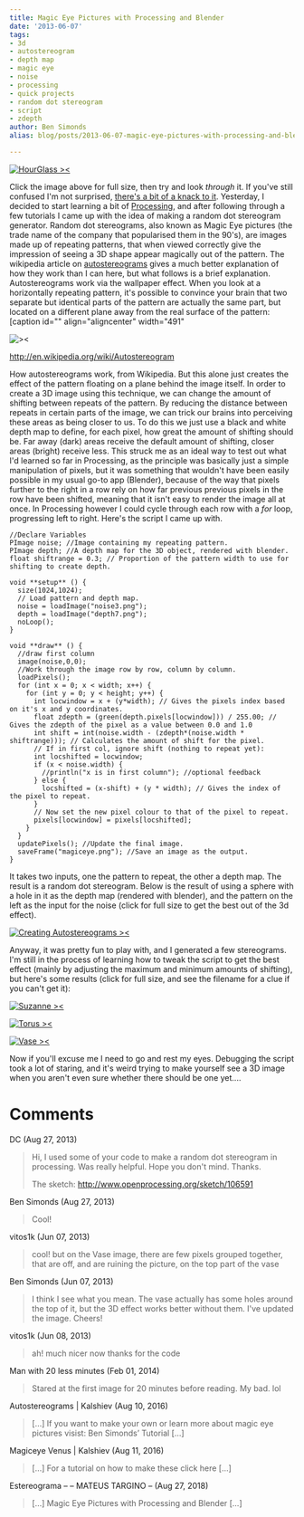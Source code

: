 ```yaml
---
title: Magic Eye Pictures with Processing and Blender
date: '2013-06-07'
tags:
- 3d
- autostereogram
- depth map
- magic eye
- noise
- processing
- quick projects
- random dot stereogram
- script
- zdepth
author: Ben Simonds
alias: blog/posts/2013-06-07-magic-eye-pictures-with-processing-and-blender

---
```


[![HourGlass ><](/images/old/hourglass.png?w=950)](/images/old/hourglass.png)


Click the image above for full size, then try and look _through_ it. If you've still confused I'm not surprised, [there's a bit of a knack to it](http://en.wikipedia.org/wiki/Autostereogram#Viewing_techniques). Yesterday, I decided to start learning a bit of [Processing](http://www.processing.org/), and after following through a few tutorials I came up with the idea of making a random dot stereogram generator. Random dot stereograms, also known as Magic Eye pictures (the trade name of the company that popularised them in the 90's), are images made up of repeating patterns, that when viewed correctly give the impression of seeing a 3D shape appear magically out of the pattern. The wikipedia article on [autostereograms](http://en.wikipedia.org/wiki/Autostereogram) gives a much better explanation of how they work than I can here, but what follows is a brief explanation. Autostereograms work via the wallpaper effect. When you look at a horizontally repeating pattern, it's possible to convince your brain that two separate but identical parts of the pattern are actually the same part, but located on a different plane away from the real surface of the pattern: [caption id="" align="aligncenter" width="491"

![ ><](http://upload.wikimedia.org/wikipedia/commons/thumb/3/30/Stereogram_Tut_Eye_Trick.png/491px-Stereogram_Tut_Eye_Trick.png)

http://en.wikipedia.org/wiki/Autostereogram

How autostereograms work, from Wikipedia. But this alone just creates the effect of the pattern floating on a plane behind the image itself. In order to create a 3D image using this technique, we can change the amount of shifting between repeats of the pattern. By reducing the distance between repeats in certain parts of the image, we can trick our brains into perceiving these areas as being closer to us. To do this we just use a black and white depth map to define, for each pixel, how great the amount of shifting should be. Far away (dark) areas receive the default amount of shifting, closer areas (bright) receive less. This struck me as an ideal way to test out what I'd learned so far in Processing, as the principle was basically just a simple manipulation of pixels, but it was something that wouldn't have been easily possible in my usual go-to app (Blender), because of the way that pixels further to the right in a row rely on how far previous previous pixels in the row have been shifted, meaning that it isn't easy to render the image all at once. In Processing however I could cycle through each row with a _for_ loop, progressing left to right. Here's the script I came up with. 
    
    
    //Declare Variables
    PImage noise; //Image containing my repeating pattern.
    PImage depth; //A depth map for the 3D object, rendered with blender.
    float shiftrange = 0.3; // Proportion of the pattern width to use for shifting to create depth.
    
    void **setup** () {
      size(1024,1024);
      // Load pattern and depth map.
      noise = loadImage("noise3.png");
      depth = loadImage("depth7.png");
      noLoop();
    }
    
    void **draw** () {
      //draw first column
      image(noise,0,0);
      //Work through the image row by row, column by column.
      loadPixels();
      for (int x = 0; x < width; x++) {
        for (int y = 0; y < height; y++) {
          int locwindow = x + (y*width); // Gives the pixels index based on it's x and y coordinates.
          float zdepth = (green(depth.pixels[locwindow])) / 255.00; // Gives the zdepth of the pixel as a value between 0.0 and 1.0
          int shift = int(noise.width - (zdepth*(noise.width * shiftrange))); // Calculates the amount of shift for the pixel.
          // If in first col, ignore shift (nothing to repeat yet):
          int locshifted = locwindow;
          if (x < noise.width) {
            //println("x is in first column"); //optional feedback
          } else {
            locshifted = (x-shift) + (y * width); // Gives the index of the pixel to repeat.
          }
          // Now set the new pixel colour to that of the pixel to repeat.
          pixels[locwindow] = pixels[locshifted];
        }
      }
      updatePixels(); //Update the final image.
      saveFrame("magiceye.png"); //Save an image as the output.
    }

It takes two inputs, one the pattern to repeat, the other a depth map. The result is a random dot stereogram. Below is the result of using a sphere with a hole in it as the depth map (rendered with blender), and the pattern on the left as the input for the noise (click for full size to get the best out of the 3d effect).

[![Creating Autostereograms ><](/images/old/stereogrambreakdown1.png?w=950)](/images/old/stereogrambreakdown1.png)

 Anyway, it was pretty fun to play with, and I generated a few stereograms. I'm still in the process of learning how to tweak the script to get the best effect (mainly by adjusting the maximum and minimum amounts of shifting), but here's some results (click for full size, and see the filename for a clue if you can't get it): 

[![Suzanne ><](/images/old/suzanne.png?w=300)](/images/old/suzanne.png)



[![Torus ><](/images/old/torus.png?w=300)](/images/old/torus.png)



[![Vase ><](/images/old/vase1.png?w=300)](/images/old/vase1.png)

 Now if you'll excuse me I need to go and rest my eyes. Debugging the script took a lot of staring, and it's weird trying to make yourself see a 3D image when you aren't even sure whether there should be one yet....





# Comments


DC (Aug 27, 2013)
> Hi, I used some of your code to make a random dot stereogram in processing. Was really helpful. Hope you don't mind. Thanks.
> 
> The sketch:
> http://www.openprocessing.org/sketch/106591

Ben Simonds (Aug 27, 2013)
> Cool!

vitos1k (Jun 07, 2013)
> cool! but on the Vase image, there are few pixels grouped together, that are off, and are ruining the picture, on the top part of the vase

Ben Simonds (Jun 07, 2013)
> I think I see what you mean. The vase actually has some holes around the top of it, but the 3D effect works better without them. I've updated the image. Cheers!

vitos1k (Jun 08, 2013)
> ah! much nicer now
> thanks for the code

Man with 20 less minutes (Feb 01, 2014)
> Stared at the first image for 20 minutes before reading. My bad. lol

Autostereograms | Kalshiev (Aug 10, 2016)
> [&#8230;] If you want to make your own or learn more about magic eye pictures visist: Ben Simonds&#8217; Tutorial [&#8230;]

Magiceye Venus | Kalshiev (Aug 11, 2016)
> [&#8230;] For a tutorial on how to make these click here [&#8230;]

Estereograma &#8211; &#8211; MATEUS TARGINO &#8211; (Aug 27, 2018)
> [&#8230;] Magic Eye Pictures with Processing and Blender [&#8230;]
